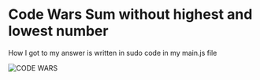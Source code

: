 # Code Wars Sum without highest and lowest number
How I got to my answer is written in sudo code in my main.js file



![CODE WARS](/codewarsum.png)
